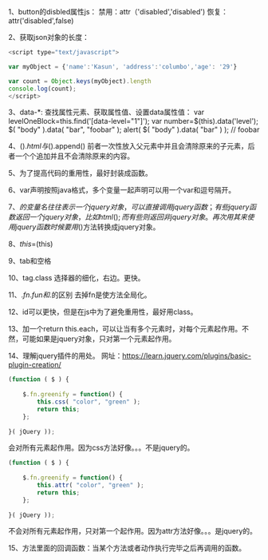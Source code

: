1、button的disbled属性js：
      禁用：attr（'disabled','disabled')
      恢复：attr('disabled',false)
      
2、获取json对象的长度：
```js
<script type="text/javascript">

var myObject = {'name':'Kasun', 'address':'columbo','age': '29'}

var count = Object.keys(myObject).length
console.log(count);
</script>
```
3、data-*:
查找属性元素、获取属性值、设置data属性值：
var levelOneBlock=this.find('[data-level="1"]');
var number=$(this).data('level');
$( "body" ).data( "bar", "foobar" );
alert( $( "body" ).data( "bar" ) ); // foobar

4、$().html与$().append()
     前者一次性放入父元素中并且会清除原来的子元素，后者一个个追加并且不会清除原来的内容。

5、为了提高代码的重用性，最好封装成函数。

6、var声明按照java格式，多个变量一起声明可以用一个var和逗号隔开。

7、$的变量名往往表示一个jquery对象，可以直接调用jquery函数；有些jquery函数返回一个jquery对象，比如html();而有些则返回非jquery对象。再次用其来使用jquery函数时候要用$()方法转换成jquery对象。

8、$this=$(this)

9、tab和空格

10、tag.class  选择器的细化，右边。更快。

11、$.fn.fun和$.的区别
去掉fn是使方法全局化。

12、id可以更快，但是在js中为了避免重用性，最好用class。

13、加一个return this.each，可以让当有多个元素时，对每个元素起作用。不然，可能如果是jquery对象，只对第一个元素起作用。

14、理解jquery插件的用处。
网址：https://learn.jquery.com/plugins/basic-plugin-creation/
```js
(function ( $ ) {
 
    $.fn.greenify = function() {
        this.css( "color", "green" );
        return this;
    };
 
}( jQuery ));
```
会对所有元素起作用。因为css方法好像。。。不是jquery的。
```js
(function ( $ ) {
 
    $.fn.greenify = function() {
        this.attr( "color", "green" );
        return this;
    };
 
}( jQuery ));
```
不会对所有元素起作用，只对第一个起作用。因为attr方法好像。。。是jquery的。

15、方法里面的回调函数：当某个方法或者动作执行完毕之后再调用的函数。

